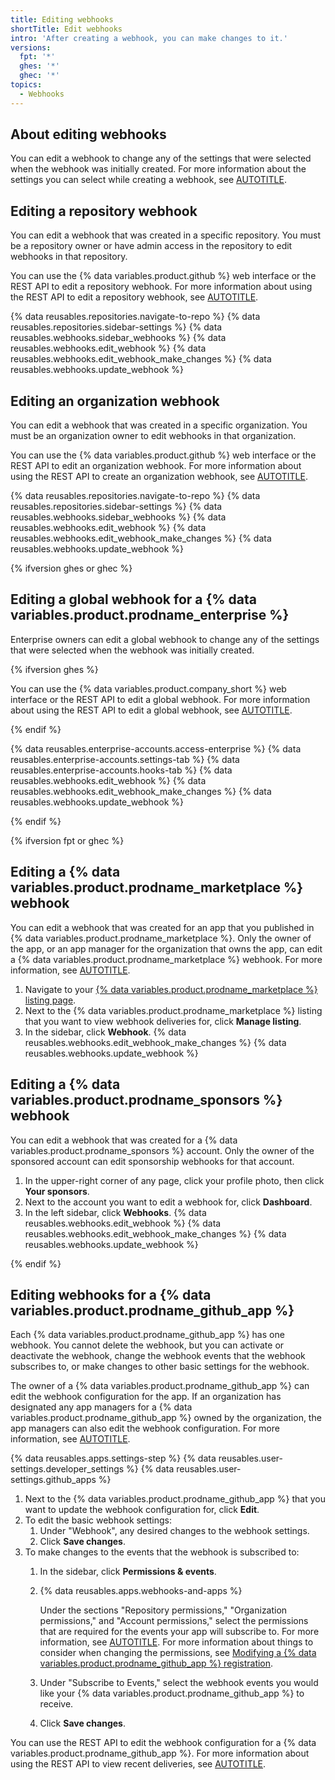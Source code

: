 ```yaml
---
title: Editing webhooks
shortTitle: Edit webhooks
intro: 'After creating a webhook, you can make changes to it.'
versions:
  fpt: '*'
  ghes: '*'
  ghec: '*'
topics:
  - Webhooks
---
```


## About editing webhooks

You can edit a webhook to change any of the settings that were selected when the webhook was initially created. For more information about the settings you can select while creating a webhook, see [AUTOTITLE](/webhooks/using-webhooks/creating-webhooks).

## Editing a repository webhook

You can edit a webhook that was created in a specific repository. You must be a repository owner or have admin access in the repository to edit webhooks in that repository.

You can use the {% data variables.product.github %} web interface or the REST API to edit a repository webhook. For more information about using the REST API to edit a repository webhook, see [AUTOTITLE](/rest/webhooks/repos#update-a-repository-webhook).

{% data reusables.repositories.navigate-to-repo %}
{% data reusables.repositories.sidebar-settings %}
{% data reusables.webhooks.sidebar_webhooks %}
{% data reusables.webhooks.edit_webhook %}
{% data reusables.webhooks.edit_webhook_make_changes %}
{% data reusables.webhooks.update_webhook %}

## Editing an organization webhook

You can edit a webhook that was created in a specific organization. You must be an organization owner to edit webhooks in that organization.

You can use the {% data variables.product.github %} web interface or the REST API to edit an organization webhook. For more information about using the REST API to create an organization webhook, see [AUTOTITLE](/rest/orgs/webhooks#update-an-organization-webhook).

{% data reusables.repositories.navigate-to-repo %}
{% data reusables.repositories.sidebar-settings %}
{% data reusables.webhooks.sidebar_webhooks %}
{% data reusables.webhooks.edit_webhook %}
{% data reusables.webhooks.edit_webhook_make_changes %}
{% data reusables.webhooks.update_webhook %}

{% ifversion ghes or ghec %}

## Editing a global webhook for a {% data variables.product.prodname_enterprise %}

Enterprise owners can edit a global webhook to change any of the settings that were selected when the webhook was initially created.

{% ifversion ghes %}

You can use the {% data variables.product.company_short %} web interface or the REST API to edit a global webhook. For more information about using the REST API to edit a global webhook, see [AUTOTITLE](/rest/enterprise-admin/global-webhooks).

{% endif %}

{% data reusables.enterprise-accounts.access-enterprise %}
{% data reusables.enterprise-accounts.settings-tab %}
{% data reusables.enterprise-accounts.hooks-tab %}
{% data reusables.webhooks.edit_webhook %}
{% data reusables.webhooks.edit_webhook_make_changes %}
{% data reusables.webhooks.update_webhook %}

{% endif %}

{% ifversion fpt or ghec %}

## Editing a {% data variables.product.prodname_marketplace %} webhook

You can edit a webhook that was created for an app that you published in {% data variables.product.prodname_marketplace %}. Only the owner of the app, or an app manager for the organization that owns the app, can edit a {% data variables.product.prodname_marketplace %} webhook. For more information, see [AUTOTITLE](/apps/publishing-apps-to-github-marketplace/using-the-github-marketplace-api-in-your-app/webhook-events-for-the-github-marketplace-api).

1. Navigate to your [{% data variables.product.prodname_marketplace %} listing page](https://github.com/marketplace/manage).
1. Next to the {% data variables.product.prodname_marketplace %} listing that you want to view webhook deliveries for, click **Manage listing**.
1. In the sidebar, click **Webhook**.
{% data reusables.webhooks.edit_webhook_make_changes %}
{% data reusables.webhooks.update_webhook %}

## Editing a {% data variables.product.prodname_sponsors %} webhook

You can edit a webhook that was created for a {% data variables.product.prodname_sponsors %} account. Only the owner of the sponsored account can edit sponsorship webhooks for that account.

1. In the upper-right corner of any page, click your profile photo, then click **Your sponsors**.
1. Next to the account you want to edit a webhook for, click **Dashboard**.
1. In the left sidebar, click **Webhooks**.
{% data reusables.webhooks.edit_webhook %}
{% data reusables.webhooks.edit_webhook_make_changes %}
{% data reusables.webhooks.update_webhook %}

{% endif %}

## Editing webhooks for a {% data variables.product.prodname_github_app %}

Each {% data variables.product.prodname_github_app %} has one webhook. You cannot delete the webhook, but you can activate or deactivate the webhook, change the webhook events that the webhook subscribes to, or make changes to other basic settings for the webhook.

The owner of a {% data variables.product.prodname_github_app %} can edit the webhook configuration for the app. If an organization has designated any app managers for a {% data variables.product.prodname_github_app %} owned by the organization, the app managers can also edit the webhook configuration. For more information, see [AUTOTITLE](/apps/creating-github-apps/creating-github-apps/using-webhooks-with-github-apps).

{% data reusables.apps.settings-step %}
{% data reusables.user-settings.developer_settings %}
{% data reusables.user-settings.github_apps %}
1. Next to the {% data variables.product.prodname_github_app %} that you want to update the webhook configuration for, click **Edit**.
1. To edit the basic webhook settings:
   1. Under "Webhook", any desired changes to the webhook settings.
   1. Click **Save changes**.
1. To make changes to the events that the webhook is subscribed to:
   1. In the sidebar, click **Permissions & events**.
   1. {% data reusables.apps.webhooks-and-apps %}

      Under the sections "Repository permissions," "Organization permissions," and "Account permissions," select the permissions that are required for the events your app will subscribe to. For more information, see [AUTOTITLE](/apps/creating-github-apps/creating-github-apps/choosing-permissions-for-a-github-app). For more information about things to consider when changing the permissions, see [Modifying a {% data variables.product.prodname_github_app %} registration](/apps/maintaining-github-apps/modifying-a-github-app-registration#changing-the-permissions-of-a-github-app).
   1. Under "Subscribe to Events," select the webhook events you would like your {% data variables.product.prodname_github_app %} to receive.
   1. Click **Save changes**.

You can use the REST API to edit the webhook configuration for a {% data variables.product.prodname_github_app %}. For more information about using the REST API to view recent deliveries, see [AUTOTITLE](/rest/apps/webhooks).
